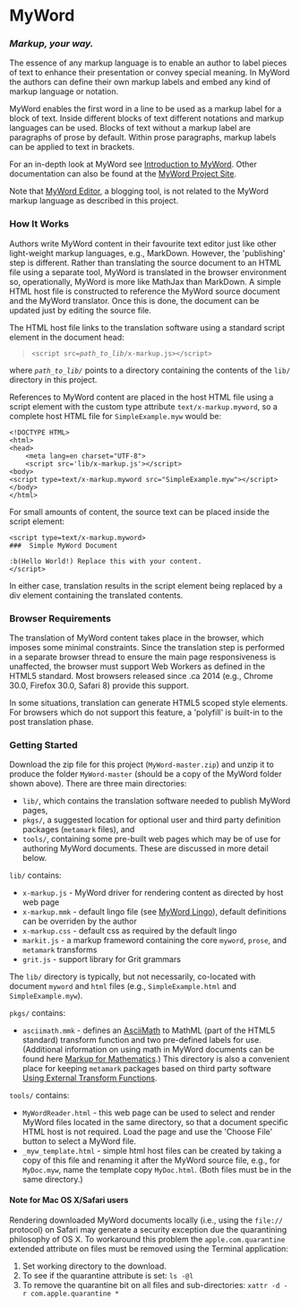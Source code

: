 # MyWord
### *Markup, your way.*

The essence of any markup language is to enable an author to label pieces of text to enhance their presentation or convey special meaning. In MyWord the authors can define their own markup labels and embed any kind of markup language or notation.

MyWord enables the first word in a line to be used as a markup label for a block of text. Inside different blocks of text different notations and markup languages can be used. Blocks of text without a markup label are paragraphs of prose by default. Within prose paragraphs, markup labels can be applied to text in brackets.

For an in-depth look at MyWord see [Introduction to MyWord](http://ridgeworks.github.io/MyWord/MyWord.html). Other documentation can also be found at the [MyWord Project Site](http://ridgeworks.github.io/MyWord).

Note that [MyWord Editor](https://github.com/scripting/myWordEditor), a blogging tool, is not related to the MyWord markup language as described in this project.


### How It Works

Authors write MyWord content in their favourite text editor just like other light-weight markup languages, e.g., MarkDown. However, the 'publishing' step is different. Rather than translating the source document to an HTML file using a separate tool, MyWord is translated in the browser environment so, operationally, MyWord is more like MathJax than MarkDown. A simple HTML host file is constructed to reference the MyWord source document and the MyWord translator. Once this is done, the document can be updated just by editing the source file.

The HTML host file links to the translation software using a standard script element in the document head:

>    `<script src=`*`path_to_lib`*`/x-markup.js></script>`

where *`path_to_lib/`* points to a directory containing the contents of the `lib/` directory in this project.

References to MyWord content are placed in the host HTML file using a script element with the custom type attribute `text/x-markup.myword`, so a complete host HTML file for `SimpleExample.myw` would be:

    <!DOCTYPE HTML>
    <html>
    <head>
        <meta lang=en charset="UTF-8">
        <script src='lib/x-markup.js'></script>
    <body>
    <script type=text/x-markup.myword src="SimpleExample.myw"></script>
    </body>
    </html>

For small amounts of content, the source text can be placed inside the script element:

    <script type=text/x-markup.myword>
    ###  Simple MyWord Document

    :b(Hello World!) Replace this with your content.
    </script>

In either case, translation results in the script element being replaced by a div element containing the translated contents.


### Browser Requirements

The translation of MyWord content takes place in the browser, which imposes some minimal constraints. Since the translation step is performed in a separate browser thread to ensure the main page responsiveness is unaffected, the browser must support Web Workers as defined in the HTML5 standard. Most browsers released since .ca 2014 (e.g., Chrome 30.0, Firefox 30.0, Safari 8) provide this support.

In some situations, translation can generate HTML5 scoped style elements. For browsers which do not support this feature, a 'polyfill' is built-in to the post translation phase.


### Getting Started

Download the zip file for this project (`MyWord-master.zip`) and unzip it to produce the folder `MyWord-master` (should be a copy of the MyWord folder shown above). There are three main directories:
- `lib/`, which contains the translation software needed to publish MyWord pages,
- `pkgs/`, a suggested location for optional user and third party definition packages (`metamark` files), and
- `tools/`, containing some pre-built web pages which may be of use for authoring MyWord documents.
These are discussed in more detail below.

`lib/` contains:
- `x-markup.js` - MyWord driver for rendering content as directed by host web page
- `x-markup.mmk` - default lingo file (see [MyWord Lingo](http://ridgeworks.github.io/MyWord/MyWordLingo.html)), default definitions can be overriden by the author
- `x-markup.css` - default css as required by the default lingo
- `markit.js` - a markup frameword containing the core `myword`, `prose`, and `metamark` transforms
- `grit.js` - support library for Grit grammars

The `lib/` directory is typically, but not necessarily, co-located with document `myword` and `html` files (e.g., `SimpleExample.html` and `SimpleExample.myw`).

`pkgs/` contains:
 - `asciimath.mmk` - defines an [AsciiMath](http://asciimath.org) to MathML (part of the HTML5 standard) transform function and two pre-defined labels for use. (Additional information on using math in MyWord documents can be found here [Markup for Mathematics](http://ridgeworks.github.io/MyWord/MyWord_Note_MathMarkup.html).) This directory is also a convenient place for keeping `metamark` packages based on third party software [Using External Transform Functions](http://ridgeworks.github.io/MyWord/MyWord_Note_ExternalTransforms.html).

`tools/` contains:
- `MyWordReader.html` - this web page can be used to select and render MyWord files located in the same directory, so that a document specific HTML host is not required. Load the page and use the 'Choose File' button to select a MyWord file.
- `_myw_template.html` - simple html host files can be created by taking a copy of this file and renaming it after the MyWord source file, e.g., for `MyDoc.myw`, name the template copy `MyDoc.html`. (Both files must be in the same directory.)


#### Note for Mac OS X/Safari users
Rendering downloaded MyWord documents locally (i.e., using the `file://` protocol) on Safari may generate a security exception due the quarantining philosophy of OS X. To workaround this problem the `apple.com.quarantine` extended attribute on files must be removed using the Terminal application:
1. Set working directory to the download.
2. To see if the quarantine attribute is set: `ls -@l`
3. To remove the quarantine bit on all files and sub-directories: `xattr -d -r com.apple.quarantine *`




